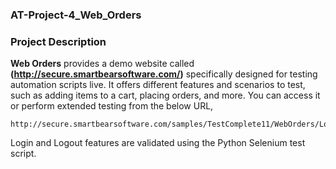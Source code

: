 ### AT-Project-4_Web_Orders

### Project Description

**Web Orders** provides a demo website called **(http://secure.smartbearsoftware.com/)** specifically designed for testing automation scripts live. It offers different features and scenarios to test, such as adding items to a cart, placing orders, and more. You can access it or perform extended testing from the below URL,
```
http://secure.smartbearsoftware.com/samples/TestComplete11/WebOrders/Login.aspx
```

Login and Logout features are validated using the Python Selenium test script.
 
